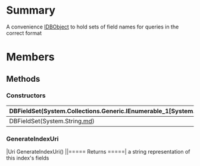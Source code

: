# Summary #
A convenience [IDBObject](T_MongoDB_Driver_IDBObject.md) to hold sets of field names for queries in the correct format

# Members #
## Methods ##
### Constructors ###
|DBFieldSet(System.Collections.Generic.IEnumerable\_1[System.String])|
|:-------------------------------------------------------------------|
|DBFieldSet(System.String[.md](.md))                                 |
### GenerateIndexUri ###
|Uri GenerateIndexUri()                                              ||===== Returns =====|
a string representation of this index's fields

